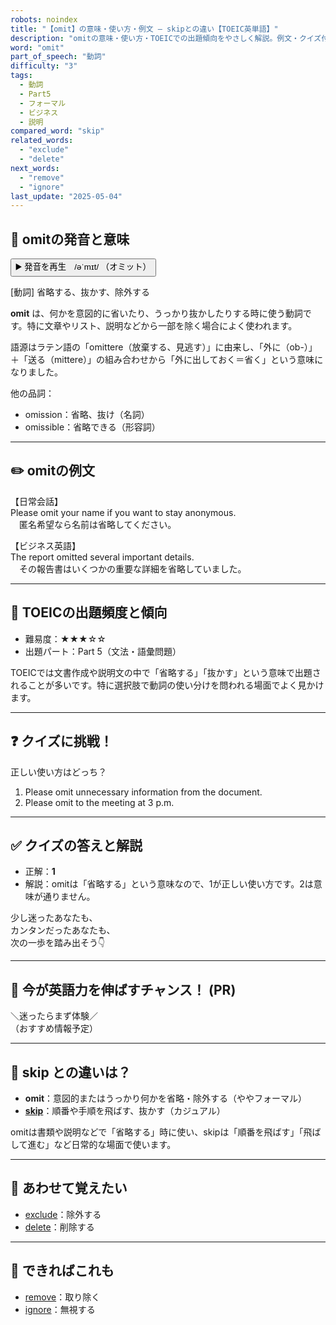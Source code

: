 ```yaml
---
robots: noindex
title: "【omit】の意味・使い方・例文 ― skipとの違い【TOEIC英単語】"
description: "omitの意味・使い方・TOEICでの出題傾向をやさしく解説。例文・クイズ付きでskipとの違いもわかりやすく学べます。"
word: "omit"
part_of_speech: "動詞"
difficulty: "3"
tags:
  - 動詞
  - Part5
  - フォーマル
  - ビジネス
  - 説明
compared_word: "skip"
related_words:
  - "exclude"
  - "delete"
next_words:
  - "remove"
  - "ignore"
last_update: "2025-05-04"
---
```


## 🔰 omitの発音と意味

<button class="play-audio" onclick="playTTS('omit')">
  <span class="play-audio-main">
    ▶️ 発音を再生　/əˈmɪt/
  </span>
  <span class="play-audio-sub">
    （オミット）
  </span>
</button>

[動詞] 省略する、抜かす、除外する

**omit** は、何かを意図的に省いたり、うっかり抜かしたりする時に使う動詞です。特に文章やリスト、説明などから一部を除く場合によく使われます。

語源はラテン語の「omittere（放棄する、見逃す）」に由来し、「外に（ob-）」＋「送る（mittere）」の組み合わせから「外に出しておく＝省く」という意味になりました。

他の品詞：  
- omission：省略、抜け（名詞）
- omissible：省略できる（形容詞）

---

## ✏️ omitの例文

【日常会話】  
Please omit your name if you want to stay anonymous.  
　匿名希望なら名前は省略してください。

【ビジネス英語】  
The report omitted several important details.  
　その報告書はいくつかの重要な詳細を省略していました。

---

## 🎯 TOEICの出題頻度と傾向

- 難易度：★★★☆☆
- 出題パート：Part 5（文法・語彙問題）

TOEICでは文書作成や説明文の中で「省略する」「抜かす」という意味で出題されることが多いです。特に選択肢で動詞の使い分けを問われる場面でよく見かけます。

---

## ❓ クイズに挑戦！

正しい使い方はどっち？

1. Please omit unnecessary information from the document.  
2. Please omit to the meeting at 3 p.m.

---

## ✅ クイズの答えと解説

- 正解：**1**
- 解説：omitは「省略する」という意味なので、1が正しい使い方です。2は意味が通りません。

少し迷ったあなたも、  
カンタンだったあなたも、  
次の一歩を踏み出そう👇️

---

## 🚀 今が英語力を伸ばすチャンス！ (PR)

<div class="info-center">
＼迷ったらまず体験／<br>  
（おすすめ情報予定）
</div>

---

## 🤔  skip との違いは？

- **omit**：意図的またはうっかり何かを省略・除外する（ややフォーマル）
- **[skip](/word/skip/)**：順番や手順を飛ばす、抜かす（カジュアル）

omitは書類や説明などで「省略する」時に使い、skipは「順番を飛ばす」「飛ばして進む」など日常的な場面で使います。

---

## 🧩 あわせて覚えたい

- [exclude](/word/exclude/)：除外する
- [delete](/word/delete/)：削除する

---

## 📖 できればこれも

- [remove](/word/remove/)：取り除く
- [ignore](/word/ignore/)：無視する

<!-- cvid: aid20_bid39 -->
